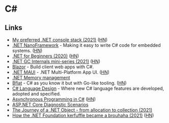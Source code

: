 # C#

## Links

- [My preferred .NET console stack (2021)](https://www.devlead.se/posts/2021/2021-01-15-my-preferred-console-stack) ([HN](https://news.ycombinator.com/item?id=25792422))
- [.NET NanoFramework](https://www.nanoframework.net/) - Making it easy to write C# code for embedded systems. ([HN](https://news.ycombinator.com/item?id=25787800))
- [.NET for Beginners (2020)](https://dusted.codes/dotnet-for-beginners) ([HN](https://news.ycombinator.com/item?id=26882606))
- [.NET GC Internals mini-series (2021)](https://tooslowexception.com/net-gc-internals-mini-series/) ([HN](https://news.ycombinator.com/item?id=25876087))
- [Blazor](https://dotnet.microsoft.com/apps/aspnet/web-apps/blazor) - Build client web apps with C#.
- [.NET MAUI](https://github.com/dotnet/maui) - .NET Multi-Platform App UI. ([HN](https://news.ycombinator.com/item?id=26882185))
- [.NET Memory management](https://www.bschaatsbergen.com/dotnet-memory-management)
- [Bflat](https://github.com/MichalStrehovsky/bflat) - C# as you know it but with Go-like tooling. ([HN](https://news.ycombinator.com/item?id=27634456))
- [C# Language Design](https://github.com/dotnet/csharplang) - Where new C# language features are developed, adopted and specified.
- [Asynchronous Programming in C#](https://github.com/davidfowl/AspNetCoreDiagnosticScenarios/blob/master/AsyncGuidance.md) ([HN](https://news.ycombinator.com/item?id=28641480))
- [ASP.NET Core Diagnostic Scenarios](https://github.com/davidfowl/AspNetCoreDiagnosticScenarios)
- [The Journey of a .NET Object - from allocation to collection (2021)](https://www.youtube.com/watch?v=1Qmvme70w9c)
- [How the .NET Foundation kerfuffle became a brouhaha (2021)](https://robmensching.com/blog/posts/2021/10/6/how-the-.net-foundation-kerfuffle-became-a-brouhaha/) ([HN](https://news.ycombinator.com/item?id=28794352))
